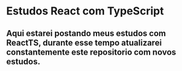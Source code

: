 # Estudos React com TypeScript

## Aqui estarei postando meus estudos com ReactTS, durante esse tempo atualizarei constantemente este repositorio com novos estudos.
